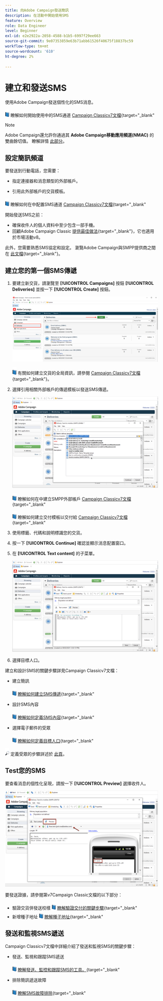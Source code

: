 ```yaml
---
title: 向Adobe Campaign發送簡訊
description: 在活動中開始使用SMS
feature: Overview
role: Data Engineer
level: Beginner
exl-id: e2e2922a-2058-4588-b1b5-6997f29ee663
source-git-commit: 9e07353859e63b71abb61526f40675f18837bc59
workflow-type: tm+mt
source-wordcount: '610'
ht-degree: 2%

---
```


# 建立和發送SMS

使用Adobe Campaign發送個性化的SMS消息。

![](../assets/do-not-localize/book.png) 瞭解如何開始使用中的SMS通道 [Campaign Classicv7文檔](https://experienceleague.adobe.com/docs/campaign-classic/using/sending-messages/sending-messages-on-mobiles/sms-channel.html){target=&quot;_blank&quot;

>[!NOTE]
>
>Adobe Campaign還允許你通過其 **Adobe Campaign移動應用頻道(NMAC)** 的雙曲餘切值。 瞭解詳情 [此部分](push.md)。

## 設定簡訊頻道

要發送到行動電話，您需要：

* 指定連接器和消息類型的外部帳戶。

* 引用此外部帳戶的交貨模板。

![](../assets/do-not-localize/book.png)  瞭解如何在中配置SMS通道 [Campaign Classicv7文檔](https://experienceleague.adobe.com/docs/campaign-classic/using/sending-messages/sending-messages-on-mobiles/sms-set-up.html?lang=en#sending-messages){target=&quot;_blank&quot;

開始發送SMS之前：

* 確保收件人的個人資料中至少包含一部手機。
* 回顧Adobe Campaign Classic [提供最佳做法](https://experienceleague.adobe.com/docs/campaign-classic/using/sending-messages/key-steps-when-creating-a-delivery/delivery-bestpractices/delivery-best-practices.html?lang=en#sending-messages){target=&quot;_blank&quot;}，它也適用於市場活動v8。

此外，您需要熟悉SMS協定和設定。 瀏覽Adobe Campaign與SMPP提供商之間在 [此文檔](https://experienceleague.adobe.com/docs/campaign-classic/using/sending-messages/sending-messages-on-mobiles/sms-protocol.html?lang=en#sending-messages){target=&quot;_blank&quot;}。

## 建立您的第一個SMS傳遞

1. 要建立新交貨，請瀏覽至 **[!UICONTROL Campaigns]** 按鈕 **[!UICONTROL Deliveries]** 並按一下 **[!UICONTROL Create]** 按鈕。

   ![](assets/delivery_step_1.png)

   ![](../assets/do-not-localize/book.png) 有關如何建立交貨的全局資訊，請參閱 [Campaign Classicv7文檔](https://experienceleague.adobe.com/docs/campaign-classic/using/sending-messages/key-steps-when-creating-a-delivery/steps-about-delivery-creation-steps.html?lang=en#sending-messages){target=&quot;_blank&quot;}。

1. 選擇引用相關外部帳戶的傳遞模板以發送SMS傳遞。

   ![](assets/sms-template-list.png)

   ![](../assets/do-not-localize/book.png) 瞭解如何在中建立SMPP外部帳戶 [Campaign Classicv7文檔](https://experienceleague.adobe.com/docs/campaign-classic/using/sending-messages/sending-messages-on-mobiles/sms-set-up.html?lang=en#creating-an-smpp-external-account){target=&quot;_blank&quot;

   ![](../assets/do-not-localize/book.png) 瞭解如何建立交付模板以交付給 [Campaign Classicv7文檔](https://experienceleague.adobe.com/docs/campaign-classic/using/sending-messages/sending-messages-on-mobiles/sms-set-up.html?lang=en#changing-the-delivery-template){target=&quot;_blank&quot;

1. 使用標籤、代碼和說明標識您的交貨。

1. 按一下 **[!UICONTROL Continue]** 確認並顯示消息配置窗口。

1. 在 **[!UICONTROL Text content]** 的子菜單。

   ![](assets/sms-content.png)

1. 選擇目標人口。

建立和設計SMS的關鍵步驟詳見Campaign Classicv7文檔：

* 建立簡訊

   ![](../assets/do-not-localize/book.png) [瞭解如何建立SMS傳遞](https://experienceleague.adobe.com/docs/campaign-classic/using/sending-messages/sending-messages-on-mobiles/sms-create.html?lang=en#sending-messages){target=&quot;_blank&quot;

* 設計SMS內容

   ![](../assets/do-not-localize/book.png) [瞭解如何定義SMS內容](https://experienceleague.adobe.com/docs/campaign-classic/using/sending-messages/sending-messages-on-mobiles/sms-create.html?lang=en#defining-the-sms-content){target=&quot;_blank&quot;

* 選擇電子郵件的受眾

   ![](../assets/do-not-localize/book.png) [瞭解如何定義目標人口](https://experienceleague.adobe.com/docs/campaign-classic/using/sending-messages/key-steps-when-creating-a-delivery/steps-defining-the-target-population.html){target=&quot;_blank&quot;

![](../assets/do-not-localize/glass.png) 定義受眾的步驟詳述於 [此頁](../start/audiences.md)。

## Test您的SMS

要查看消息的個性化呈現，請按一下 **[!UICONTROL Preview]** 選擇收件人。

![](assets/sms-preview.png)

要發送證據，請參閱第v7Campaign Classic文檔的以下部分：

* 驗證交貨併發送校樣
   ![](../assets/do-not-localize/book.png) [瞭解驗證交付的關鍵步驟](https://experienceleague.adobe.com/docs/campaign-classic/using/sending-messages/key-steps-when-creating-a-delivery/steps-validating-the-delivery.html){target=&quot;_blank&quot;
* 新增種子地址
   ![](../assets/do-not-localize/book.png) [瞭解種子地址](https://experienceleague.adobe.com/docs/campaign-classic/using/sending-messages/using-seed-addresses/about-seed-addresses.html){target=&quot;_blank&quot;

## 發送和監視SMS遞送

Campaign Classicv7文檔中詳細介紹了發送和監視SMS的關鍵步驟：

* 發送、監視和跟蹤SMS遞送

   ![](../assets/do-not-localize/book.png) [瞭解發送、監控和跟蹤SMS的工具。](https://experienceleague.adobe.com/docs/campaign-classic/using/sending-messages/sending-messages-on-mobiles/sms-send.html?lang=en#sending-messages){target=&quot;_blank&quot;

* 排除簡訊遞送故障

   ![](../assets/do-not-localize/book.png) [瞭解SMS故障排除](https://experienceleague.adobe.com/docs/campaign-classic/using/sending-messages/sending-messages-on-mobiles/troubleshooting-sms.html?lang=en#sending-messages){target=&quot;_blank&quot;
